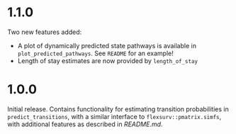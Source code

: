 # 1.1.0

Two new features added:

  - A plot of dynamically predicted state pathways is available in `plot_predicted_pathways`. See `README` for an example!
  - Length of stay estimates are now provided by `length_of_stay`

# 1.0.0

Initial release. Contains functionality for estimating transition probabilities in `predict_transitions`, with a similar interface to `flexsurv::pmatrix.simfs`, with additional features as described in *README.md*.